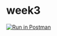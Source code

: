 # week3

[![Run in Postman](https://run.pstmn.io/button.svg)](https://app.getpostman.com/run-collection/485a10e1971b3836e58b)

